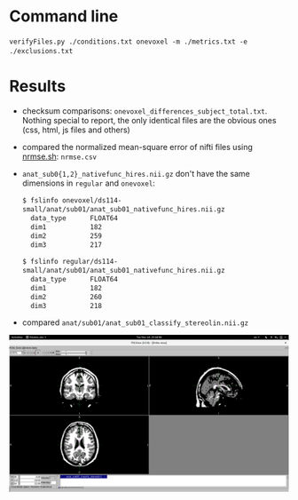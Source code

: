 # Command line

`verifyFiles.py ./conditions.txt onevoxel -m ./metrics.txt -e ./exclusions.txt`

# Results

* checksum comparisons: `onevoxel_differences_subject_total.txt`. Nothing special to report, the only identical files are the obvious ones (css, html, js files and others)

* compared the normalized mean-square error of nifti files using [nrmse.sh](https://github.com/big-data-lab-team/repro-tools/blob/master/metrics/nrmse.sh): `nrmse.csv`

* `anat_sub0{1,2}_nativefunc_hires.nii.gz` don't have the same dimensions in `regular` and `onevoxel`:
     ```
     $ fslinfo onevoxel/ds114-small/anat/sub01/anat_sub01_nativefunc_hires.nii.gz 
       data_type      FLOAT64
       dim1           182
       dim2           259
       dim3           217
     ```
     ```
     $ fslinfo regular/ds114-small/anat/sub01/anat_sub01_nativefunc_hires.nii.gz 
       data_type      FLOAT64
       dim1           182
       dim2           260
       dim3           218
     ```
* compared `anat/sub01/anat_sub01_classify_stereolin.nii.gz`

![alt text](https://github.com/glatard/one-voxel/raw/master/results/comp_anat_sub01_classify_stereolin.gif)
